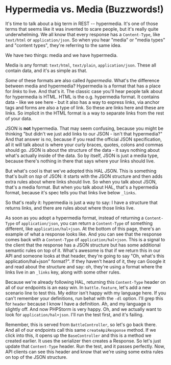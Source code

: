 # Hypermedia vs. Media (Buzzwords!)

It's time to talk about a big term in REST -- hypermedia. It's one of
those terms that seems like it was invented to scare people, but it's really
quite underwhelming. We all know that every response has a `Content-Type`,
like `text/html` or `application/json`. So when you hear "media" or
"media types" and "content types", they're referring to the same idea.

We have two things: media and we have hypermedia.

Media is any format: `text/html`, `text/plain`, `application/json`.
These all contain data, and it's as simple as that.

*Some* of these formats are also called *hypermedia*. What's the difference
between media and hypermedia? Hypermedia is a format that has a place for
*links* to live. And that's it. The classic case you'll hear people talk about
for hypermedia is HTML. HTML is the o.g. hypermedia format. It contains
data - like we see here - but it also has a way to express links, via anchor
tags and forms are also a type of link. So these are links here and these
are links. So implicit in the HTML format is a way to separate links from
the rest of your data.

JSON is **not** hypermedia. That may seem confusing, because you might
be thinking "but didn't we just add links to our JSON - isn't that hypermedia?"
And that answer is no, because if you read the official JSON specification,
all it will talk about is where your curly braces, quotes, colons and commas
should go. JSON is about the structure of the data - it says nothing about
what's actually inside of the data. So by itself, JSON is just a media type,
because there's nothing in there that says where your links should live.

But what's cool is that we've adopted this HAL JSON. This is something that's
built on *top* of JSON: it starts with the JSON structure and then adds extra
rules about where links should live. So when you talk about JSON, that's
a media format. But when you talk about HAL, that's a hypermedia format, because
it's spec tells you that links live below `_links`. 

So that's really it: hypermedia is just a way to say: I have a structure
that returns links, and there are rules about where those links live.

As soon as you adopt a hypermedia format, instead of returning a `Content-Type`
of `application/json`, you can return a `Content-Type` of something different,
like `application/hal+json`. At the bottom of this page, there's an example
of what a response looks like. And you can see that the response comes back
with a `Content-Type` of `application/hal+json`. This is a signal to the
client that the response has a JSON structure but has some additional semantic
rules on top of it. What's awesome is that if we return this in our API and
someone looks at that header, they're going to say "Oh, what's this application/hal+json"
format?". If they haven't heard of it, they can Google it and read about the 
structure and say: oh, they're using a format where the links live in an `_links` key, 
along with some other rules. 

Because we're already following HAL, returning this `Content-Type` header
on all of our endpoints is an easy win. In `battle.feature`, let's add
a new scenario line to test this. My editor isn't happy with my language here.
If you can't remember your definitions, run behat with the `-dl` option.
I'll grep this for `header` because I know I have a definition. Ah, and
my language is slightly off. And now PHPStorm is very happy. Oh, and we
actually want to look for `application/hal+json`. I'll run the test first,
and it's failing.

Remember, this is served from `BattleController`, so let's go back there.
And all of our endpoints call this same `createApiResponse` method. If
we click into this, it opens up the `BaseController` and this is a method
we created earlier. It uses the serializer then creates a Response. So let's
just update that `Content-Type` header. Run the test, and it passes perfectly.
Now, API clients can see this header and know that we're using some extra
rules on top of the JSON structure.
